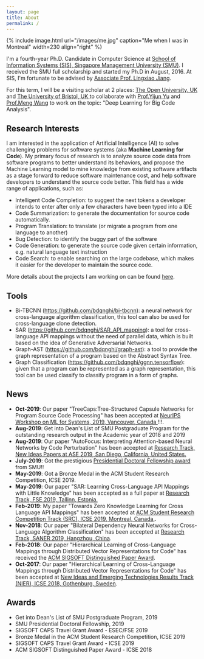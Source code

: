 ```yaml
---
layout: page
title: About
permalink: /
---
```


{% include image.html url="/images/me.jpg" caption="Me when I was in Montreal" width=230 align="right" %}

I'm a fourth-year Ph.D. Candidate in Computer Science at <a href="https://sis.smu.edu.sg/programmes/PhD/overview" target="_blank">School of Information Systems (SIS), Singapore Management University (SMU)</a>. I received the SMU full scholarship and started my Ph.D in August, 2016. At SIS, I'm fortunate to be advised by <a href="http://www.mysmu.edu/faculty/lxjiang/" target="_blank">Associate Prof. Lingxiao Jiang</a>. 

For this term, I will be a visiting scholar at 2 places: <a href="http://www.open.ac.uk/" target="_blank">The Open University, UK</a> and <a href="http://www.bristol.ac.uk/" target="_blank">The University of Bristol, UK </a>to collaborate with <a href="http://www.open.ac.uk/people/yy66" target="_blank">Prof.Yijun Yu</a> and <a href="http://www.bristol.ac.uk/engineering/people/meng-wang/index.html" target="_blank">Prof.Meng Wang</a> to work on the topic: "Deep Learning for Big Code Analysis".

## Research Interests

I am interested in the application of Artificial Intelligence (AI) to solve challenging problems for software systems (aka **Machine Learning for Code**). My primary focus of research is to analyze source code data from software programs to better understand its behaviors, and propose the Machine Learning model to mine knowledge from existing software artifacts as a stage forward to reduce software maintenance cost, and help software developers to understand the source code better. This field has a wide range of applications, such as:
- Intelligent Code Completion: to suggest the next tokens a developer intends to enter after only a few characters have been typed into a IDE
- Code Summarization: to generate the documentation for source code automatically.
- Program Translation: to translate (or migrate a program from one language to another)
- Bug Detection: to identify the buggy part of the software
- Code Generation: to generate the source code given certain information, e.g. natural language text instruction
- Code Search: to enable searching on the large codebase, which makes it easier for the developer to maintain the source code.

More details about the projects I am working on can be found [here](/research/). 

## Tools
- Bi-TBCNN (<a href="https://github.com/bdqnghi/bi-tbcnn" target="_blank">https://github.com/bdqnghi/bi-tbcnn</a>): a neural network for cross-language algorithm classification, this tool can also be used for cross-language clone detection.
- SAR (<a href="https://github.com/bdqnghi/SAR_API_mapping" target="_blank">https://github.com/bdqnghi/SAR_API_mapping</a>): a tool for cross-language API mappings without the need of parallel data, which is built based on the idea of Generative Adversarial Networks.
- Graph-AST (<a href="https://github.com/bdqnghi/graph-ast" target="_blank">https://github.com/bdqnghi/graph-ast</a>): a tool to provide the graph representation of a program based on the Abstract Syntax Tree.
- Graph Classification (<a href="https://github.com/bdqnghi/ggnn.tensorflow" target="_blank">https://github.com/bdqnghi/ggnn.tensorflow</a>): given that a program can be represented as a graph representation, this tool can be used classify to classify program in a form of graphs. 

## News
* **Oct-2019**: Our paper "TreeCaps:Tree-Structured Capsule Networks for Program Source Code Processing" has been accepted at <a href="https://nips.cc/" target="_blank">NeurIPS Workshop on ML for Systems, 2019, Vancouver, Canada </a> !!!.
* **Aug-2019**: Get into Dean's List of SMU Postgraduate Program for the outstanding research output in the Academic year of 2018 and 2019
* **Aug-2019**: Our paper "AutoFocus: Interpreting Attention-based Neural Networks by Code Perturbation" has been accepted at <a href="https://2019.ase-conferences.org/" target="_blank">Research Track, New Ideas Papers at ASE 2019, San Diego, California, United States.</a>
* **July-2019**: Got the prestigious <a href="https://graduatestudies.smu.edu.sg/phd/singapore-management-university-smu-phd-financial-assistance-schemes#presidential" target="_blank">Presidential Doctoral Fellowship award</a> from SMU!! 
* **May-2019**: Got a Bronze Medal in the ACM Student Research Competition, ICSE 2019.
* **May-2019**: Our paper "SAR: Learning Cross-Language API Mappings with Little Knowledge" has been accepted as a full paper at <a href="https://esec-fse19.ut.ee/" target="_blank">Research Track, FSE 2019, Tallinn, Estonia.</a>
* **Feb-2019**: My paper "Towards Zero Knowledge Learning for Cross Language API Mappings" has been accepted at <a href="https://2019.icse-conferences.org/track/icse-2019-ACM-Student-Research" target="_blank">ACM Student Research Competition Track (SRC), ICSE 2019, Montreal, Canada,</a>.
* **Nov-2018**: Our paper "Bilateral Dependency Neural Networks for Cross-Language Algorithm Classification" has been accepted at <a href="https://saner2019.github.io/" target="_blank">Research Track, SANER 2019, Hangzhou, China</a>.
* **Feb-2018**: Our paper "Hierarchical Learning of Cross-Language Mappings through Distributed Vector Representations for Code" has received the <a href="https://www.icse2018.org/info/awards" target="_blank"> ACM SIGSOFT Distinguished Paper Award</a>.
* **Oct-2017**: Our paper "Hierarchical Learning of Cross-Language Mappings through Distributed Vector Representations for Code" has been accepted at <a href="https://www.icse2018.org/" target="_blank">New Ideas and Emerging Technologies Results Track (NIER), ICSE 2018, Gothenburg, Sweden</a>.


## Awards
* Get into Dean's List of SMU Postgraduate Program, 2019
* SMU Presidential Doctoral Fellowship, 2019
* SIGSOFT CAPS Travel Grant Award - ESEC/FSE 2019
* Bronze Medal in the ACM Student Research Competition, ICSE 2019
* SIGSOFT CAPS Travel Grant Award - ICSE 2019
* ACM SIGSOFT Distinguished Paper Award - ICSE 2018




